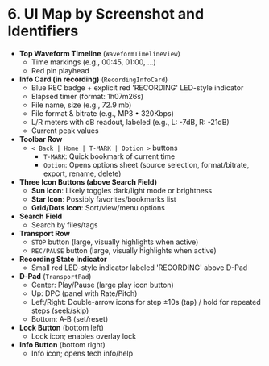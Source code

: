 # 6. UI Map by Screenshot and Identifiers

- **Top Waveform Timeline** (`WaveformTimelineView`)
  - Time markings (e.g., 00:45, 01:00, …)
  - Red pin playhead
- **Info Card (in recording)** (`RecordingInfoCard`)
  - Blue REC badge + explicit red 'RECORDING' LED-style indicator
  - Elapsed timer (format: 1h07m26s)
  - File name, size (e.g., 72.9 mb)
  - File format & bitrate (e.g., MP3 • 320Kbps)
  - L/R meters with dB readout, labeled (e.g., L: -7dB, R: -21dB)
  - Current peak values
- **Toolbar Row**
  - `< Back | Home | T‑MARK | Option >` buttons
    - `T‑MARK`: Quick bookmark of current time
    - `Option`: Opens options sheet (source selection, format/bitrate, export, rename, delete)
- **Three Icon Buttons (above Search Field)**
  - **Sun Icon**: Likely toggles dark/light mode or brightness
  - **Star Icon**: Possibly favorites/bookmarks list
  - **Grid/Dots Icon**: Sort/view/menu options
- **Search Field**
  - Search by files/tags
- **Transport Row**
  - `STOP` button (large, visually highlights when active)
  - `REC/PAUSE` button (large, visually highlights when active)
- **Recording State Indicator**
  - Small red LED-style indicator labeled 'RECORDING' above D-Pad
- **D‑Pad** (`TransportPad`)
  - Center: Play/Pause (large play icon button)
  - Up: DPC (panel with Rate/Pitch)
  - Left/Right: Double-arrow icons for step ±10s (tap) / hold for repeated steps (seek/skip)
  - Bottom: A‑B (set/reset)
- **Lock Button** (bottom left)
  - Lock icon; enables overlay lock
- **Info Button** (bottom right)
  - Info icon; opens tech info/help

